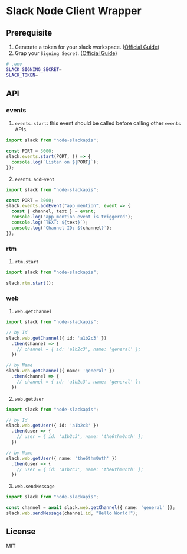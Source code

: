 # Slack Node Client Wrapper

## Prerequisite
1. Generate a token for your slack workspace. ([Official Guide](https://slack.com/intl/en-kr/help/articles/215770388-create-and-regenerate-api-tokens))
2. Grap your `Signing Secret`. ([Official Guide](https://api.slack.com/docs/verifying-requests-from-slack#signing_secrets_admin_page))

```bash
# .env
SLACK_SIGNING_SECRET=
SLACK_TOKEN=
```

## API

### events

1. `events.start`: this event should be called before calling other `events` APIs.

```typescript
import slack from "node-slackapis";

const PORT = 3000;
slack.events.start(PORT, () => {
  console.log(`Listen on ${PORT}`);
});
```

2. `events.addEvent`

```typescript
import slack from "node-slackapis";

const PORT = 3000;
slack.events.addEvent("app_mention", event => {
  const { channel, text } = event;
  console.log("app_mention event is triggered");
  console.log(`TEXT: ${text}`);
  console.log(`Channel ID: ${channel}`);
});
```

### rtm

1. `rtm.start`

```typescript
import slack from "node-slackapis";

slack.rtm.start();
```

### web

1. `web.getChannel`

```typescript
import slack from "node-slackapis";

// by Id
slack.web.getChannel({ id: 'a1b2c3' })
  .then(channel => {
    // channel = { id: 'a1b2c3', name: 'general' };
  })

// by Name
slack.web.getChannel({ name: 'general' })
  .then(channel => {
    // channel = { id: 'a1b2c3', name: 'general' };
  })
```


2. `web.getUser`

```typescript
import slack from "node-slackapis";

// by Id
slack.web.getUser({ id: 'a1b2c3' })
  .then(user => {
    // user = { id: 'a1b2c3', name: 'the6thm0nth' };
  })

// by Name
slack.web.getUser({ name: 'the6thm0nth' })
  .then(user => {
    // user = { id: 'a1b2c3', name: 'the6thm0nth' };
  })
```

3. `web.sendMessage`

```typescript
import slack from "node-slackapis";

const channel = await slack.web.getChannel({ name: 'general' });
slack.web.sendMessage(channel.id, "Hello World!");
```

## License
MIT